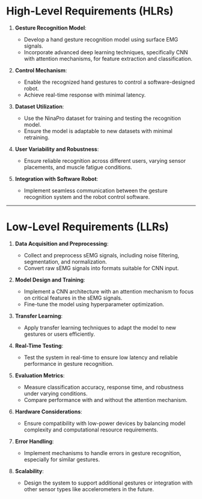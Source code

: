 # High-Level Requirements (HLRs)
1. **Gesture Recognition Model**:
   - Develop a hand gesture recognition model using surface EMG signals.
   - Incorporate advanced deep learning techniques, specifically CNN with attention mechanisms, for feature extraction and classification.

2. **Control Mechanism**:
   - Enable the recognized hand gestures to control a software-designed robot.
   - Achieve real-time response with minimal latency.

3. **Dataset Utilization**:
   - Use the NinaPro dataset for training and testing the recognition model.
   - Ensure the model is adaptable to new datasets with minimal retraining.

4. **User Variability and Robustness**:
   - Ensure reliable recognition across different users, varying sensor placements, and muscle fatigue conditions.

5. **Integration with Software Robot**:
   - Implement seamless communication between the gesture recognition system and the robot control software.

---

# Low-Level Requirements (LLRs)
1. **Data Acquisition and Preprocessing**:
   - Collect and preprocess sEMG signals, including noise filtering, segmentation, and normalization.
   - Convert raw sEMG signals into formats suitable for CNN input.

2. **Model Design and Training**:
   - Implement a CNN architecture with an attention mechanism to focus on critical features in the sEMG signals.
   - Fine-tune the model using hyperparameter optimization.

3. **Transfer Learning**:
   - Apply transfer learning techniques to adapt the model to new gestures or users efficiently.

4. **Real-Time Testing**:
   - Test the system in real-time to ensure low latency and reliable performance in gesture recognition.

5. **Evaluation Metrics**:
   - Measure classification accuracy, response time, and robustness under varying conditions.
   - Compare performance with and without the attention mechanism.

6. **Hardware Considerations**:
   - Ensure compatibility with low-power devices by balancing model complexity and computational resource requirements.

7. **Error Handling**:
   - Implement mechanisms to handle errors in gesture recognition, especially for similar gestures.

8. **Scalability**:
   - Design the system to support additional gestures or integration with other sensor types like accelerometers in the future.

